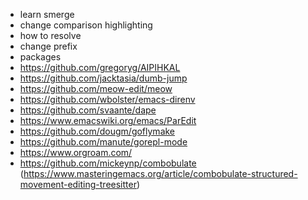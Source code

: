 - learn smerge
 - change comparison highlighting
 - how to resolve
 - change prefix
- packages
 - https://github.com/gregoryg/AIPIHKAL
 - https://github.com/jacktasia/dumb-jump
 - https://github.com/meow-edit/meow
 - https://github.com/wbolster/emacs-direnv
 - https://github.com/svaante/dape
 - https://www.emacswiki.org/emacs/ParEdit
 - https://github.com/dougm/goflymake
 - https://github.com/manute/gorepl-mode
 - https://www.orgroam.com/
 - https://github.com/mickeynp/combobulate (https://www.masteringemacs.org/article/combobulate-structured-movement-editing-treesitter)
